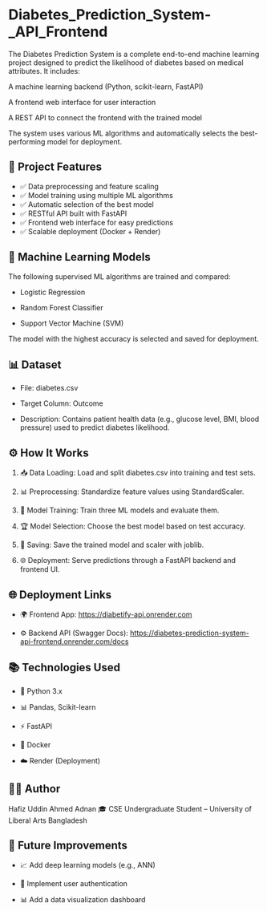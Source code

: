 # Diabetes_Prediction_System-_API_Frontend
The Diabetes Prediction System is a complete end-to-end machine learning project designed to predict the likelihood of diabetes based on medical attributes.
It includes:

A machine learning backend (Python, scikit-learn, FastAPI)

A frontend web interface for user interaction

A REST API to connect the frontend with the trained model

The system uses various ML algorithms and automatically selects the best-performing model for deployment.

## 🚀 Project Features

- ✅ Data preprocessing and feature scaling
- ✅ Model training using multiple ML algorithms
- ✅ Automatic selection of the best model
- ✅ RESTful API built with FastAPI
- ✅ Frontend web interface for easy predictions
- ✅ Scalable deployment (Docker + Render)



## 🧠 Machine Learning Models

The following supervised ML algorithms are trained and compared:

- Logistic Regression

- Random Forest Classifier

- Support Vector Machine (SVM)

The model with the highest accuracy is selected and saved for deployment.


## 📊 Dataset

- File: diabetes.csv

- Target Column: Outcome

- Description: Contains patient health data (e.g., glucose level, BMI, blood pressure) used to predict diabetes likelihood.

## ⚙️ How It Works

1. 📥 Data Loading: Load and split diabetes.csv into training and test sets.

2. 📊 Preprocessing: Standardize feature values using StandardScaler.

3. 🤖 Model Training: Train three ML models and evaluate them.

4. 🏆 Model Selection: Choose the best model based on test accuracy.

5. 💾 Saving: Save the trained model and scaler with joblib.

6. 🌐 Deployment: Serve predictions through a FastAPI backend and frontend UI.


## 🌐 Deployment Links

- 🌍 Frontend App: https://diabetify-api.onrender.com

- ⚙️ Backend API (Swagger Docs): https://diabetes-prediction-system-api-frontend.onrender.com/docs



## 📚 Technologies Used

- 🐍 Python 3.x

- 📊 Pandas, Scikit-learn

- ⚡ FastAPI

- 🐳 Docker

- ☁️ Render (Deployment)

## 🧑‍💻 Author

Hafiz Uddin Ahmed Adnan
🎓 CSE Undergraduate Student – University of Liberal Arts Bangladesh



## 🔮 Future Improvements

- 📈 Add deep learning models (e.g., ANN)

- 🔐 Implement user authentication

- 📊 Add a data visualization dashboard
